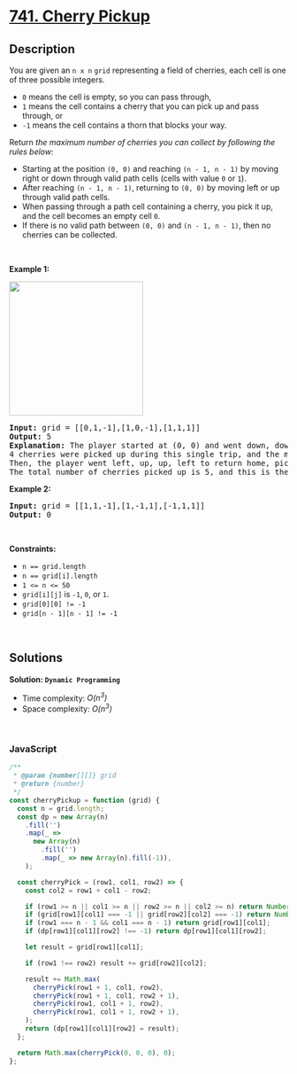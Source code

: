# [741. Cherry Pickup](https://leetcode.com/problems/cherry-pickup)

## Description

<div class="elfjS" data-track-load="description_content"><p>You are given an <code>n x n</code> <code>grid</code> representing a field of cherries, each cell is one of three possible integers.</p>

<ul>
	<li><code>0</code> means the cell is empty, so you can pass through,</li>
	<li><code>1</code> means the cell contains a cherry that you can pick up and pass through, or</li>
	<li><code>-1</code> means the cell contains a thorn that blocks your way.</li>
</ul>

<p>Return <em>the maximum number of cherries you can collect by following the rules below</em>:</p>

<ul>
	<li>Starting at the position <code>(0, 0)</code> and reaching <code>(n - 1, n - 1)</code> by moving right or down through valid path cells (cells with value <code>0</code> or <code>1</code>).</li>
	<li>After reaching <code>(n - 1, n - 1)</code>, returning to <code>(0, 0)</code> by moving left or up through valid path cells.</li>
	<li>When passing through a path cell containing a cherry, you pick it up, and the cell becomes an empty cell <code>0</code>.</li>
	<li>If there is no valid path between <code>(0, 0)</code> and <code>(n - 1, n - 1)</code>, then no cherries can be collected.</li>
</ul>

<p>&nbsp;</p>
<p><strong class="example">Example 1:</strong></p>
<img alt="" src="https://assets.leetcode.com/uploads/2020/12/14/grid.jpg" style="width: 242px; height: 242px;">
<pre><strong>Input:</strong> grid = [[0,1,-1],[1,0,-1],[1,1,1]]
<strong>Output:</strong> 5
<strong>Explanation:</strong> The player started at (0, 0) and went down, down, right right to reach (2, 2).
4 cherries were picked up during this single trip, and the matrix becomes [[0,1,-1],[0,0,-1],[0,0,0]].
Then, the player went left, up, up, left to return home, picking up one more cherry.
The total number of cherries picked up is 5, and this is the maximum possible.
</pre>

<p><strong class="example">Example 2:</strong></p>

<pre><strong>Input:</strong> grid = [[1,1,-1],[1,-1,1],[-1,1,1]]
<strong>Output:</strong> 0
</pre>

<p>&nbsp;</p>
<p><strong>Constraints:</strong></p>

<ul>
	<li><code>n == grid.length</code></li>
	<li><code>n == grid[i].length</code></li>
	<li><code>1 &lt;= n &lt;= 50</code></li>
	<li><code>grid[i][j]</code> is <code>-1</code>, <code>0</code>, or <code>1</code>.</li>
	<li><code>grid[0][0] != -1</code></li>
	<li><code>grid[n - 1][n - 1] != -1</code></li>
</ul>
</div>

<p>&nbsp;</p>

## Solutions

**Solution: `Dynamic Programming`**

- Time complexity: <em>O(n<sup>3</sup>)</em>
- Space complexity: <em>O(n<sup>3</sup>)</em>

<p>&nbsp;</p>

### **JavaScript**

```js
/**
 * @param {number[][]} grid
 * @return {number}
 */
const cherryPickup = function (grid) {
  const n = grid.length;
  const dp = new Array(n)
    .fill('')
    .map(_ =>
      new Array(n)
        .fill('')
        .map(_ => new Array(n).fill(-1)),
    );

  const cherryPick = (row1, col1, row2) => {
    const col2 = row1 + col1 - row2;

    if (row1 >= n || col1 >= n || row2 >= n || col2 >= n) return Number.MIN_SAFE_INTEGER;
    if (grid[row1][col1] === -1 || grid[row2][col2] === -1) return Number.MIN_SAFE_INTEGER;
    if (row1 === n - 1 && col1 === n - 1) return grid[row1][col1];
    if (dp[row1][col1][row2] !== -1) return dp[row1][col1][row2];

    let result = grid[row1][col1];

    if (row1 !== row2) result += grid[row2][col2];

    result += Math.max(
      cherryPick(row1 + 1, col1, row2),
      cherryPick(row1 + 1, col1, row2 + 1),
      cherryPick(row1, col1 + 1, row2),
      cherryPick(row1, col1 + 1, row2 + 1),
    );
    return (dp[row1][col1][row2] = result);
  };

  return Math.max(cherryPick(0, 0, 0), 0);
};
```
